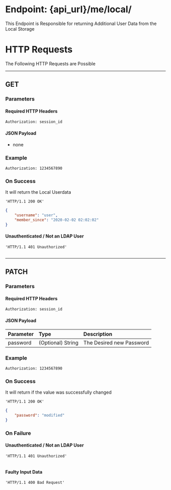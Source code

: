 # Endpoint: {api_url}/me/local/
This Endpoint is Responsible for returning Additional User Data from the Local Storage

# HTTP Requests
The Following HTTP Requests are Possible
___

## GET

### Parameters

#### Required HTTP Headers

```http request
Authorization: session_id
```

#### JSON Payload
* none

### Example

```http request
Authorization: 1234567890
```

### On Success
It will return the Local Userdata

```http request
'HTTP/1.1 200 OK'
```
```json
{
    "username": "user",
    "member_since": "2020-02-02 02:02:02"
}
```

#### Unauthenticated / Not an LDAP User
 
```http request
'HTTP/1.1 401 Unauthorized'
```
```json
```
___

## PATCH

### Parameters

#### Required HTTP Headers

```http request
Authorization: session_id
```

#### JSON Payload

| Parameter | Type | Description |
| :--- |:--- | :--- |
| password | (Optional) String | The Desired new Password |

### Example

```http request
Authorization: 1234567890
```

### On Success
It will return if the value was successfully changed

```http request
'HTTP/1.1 200 OK'
```
```json
{
    "password": "modified"
}
```

### On Failure
 
#### Unauthenticated / Not an LDAP User

```http request
'HTTP/1.1 401 Unauthorized'
```
```json
```

#### Faulty Input Data

```http request
'HTTP/1.1 400 Bad Request'
```
```json
```
